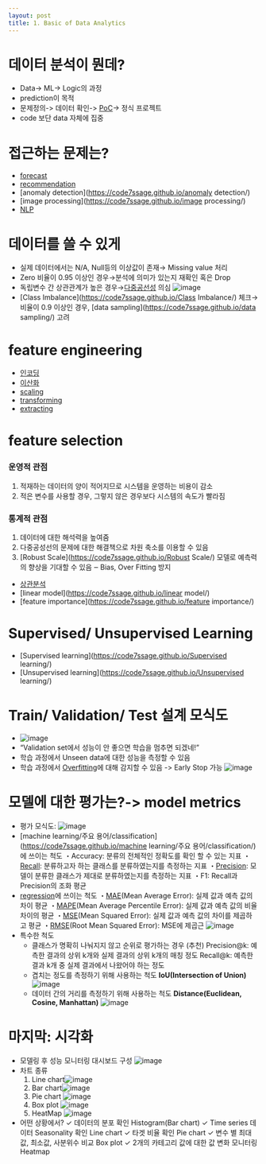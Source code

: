 ```yaml
---
layout: post
title: 1. Basic of Data Analytics
---
```


# 데이터 분석이 뭔데?
- Data-> ML-> Logic의 과정
- prediction이 목적
- 문제정의-> 데이터 확인-> [PoC](https://code7ssage.github.io/PoC/)-> 정식 프로젝트
- code 보단 data 자체에 집중
# 접근하는 문제는?
- [forecast](https://code7ssage.github.io/forecast/)
- [recommendation](https://code7ssage.github.io/recommendation/)
- [anomaly detection](https://code7ssage.github.io/anomaly detection/)
- [image processing](https://code7ssage.github.io/image processing/)
- [NLP](https://code7ssage.github.io/NLP/)
# 데이터를 쓸 수 있게
- 실제 데이터에서는 N/A, Null등의 이상값이 존재→ Missing value 처리
- Zero 비율이 0.95 이상인 경우→분석에 의미가 있는지 재확인 혹은 Drop 
- 독립변수 간 상관관계가 높은 경우→[다중공선성](https://code7ssage.github.io/다중공선성/) 의심
        ![image](https://github.com/code7ssage/code7ssage.github.io/blob/master/assets/attached%20file/Pasted%20image%2020240103123129.png?raw=true)
- [Class Imbalance](https://code7ssage.github.io/Class Imbalance/) 체크→비율이 0.9 이상인 경우, [data sampling](https://code7ssage.github.io/data sampling/) 고려
# feature engineering 
- [인코딩](https://code7ssage.github.io/인코딩/)
- [이산화](https://code7ssage.github.io/이산화/)
- [scaling](https://code7ssage.github.io/scaling/)
- [transforming](https://code7ssage.github.io/transforming/)
- [extracting](https://code7ssage.github.io/extracting/)
# feature selection
### 운영적 관점 
1. 적재하는 데이터의 양이 적어지므로 시스템을 운영하는 비용이 감소 
2. 적은 변수를 사용할 경우, 그렇지 않은 경우보다 시스템의 속도가 빨라짐 
### 통계적 관점 
 1. 데이터에 대한 해석력을 높여줌
 2. 다중공성선의 문제에 대한 해결책으로 차원 축소를 이용할 수 있음 
 3. [Robust Scale](https://code7ssage.github.io/Robust Scale/) 모델로 예측력의 향상을 기대할 수 있음 ‒ Bias, Over Fitting 방지
- [상관분석](https://code7ssage.github.io/상관분석/)
- [linear model](https://code7ssage.github.io/linear model/)
- [feature importance](https://code7ssage.github.io/feature importance/)

# Supervised/ Unsupervised Learning
- [Supervised learning](https://code7ssage.github.io/Supervised learning/)
- [Unsupervised learning](https://code7ssage.github.io/Unsupervised learning/)
# Train/ Validation/ Test 설계 모식도
- 
    ![image](https://github.com/code7ssage/code7ssage.github.io/blob/master/assets/attached%20file/Pasted%20image%2020240103143400.png?raw=true)
- “Validation set에서 성능이 안 좋으면 학습을 멈추면 되겠네!”
- 학습 과정에서 Unseen data에 대한 성능을 측정할 수 있음 
- 학습 과정에서 [Overfitting](https://code7ssage.github.io/Overfitting/)에 대해 감지할 수 있음 -> Early Stop 가능
     ![image](https://github.com/code7ssage/code7ssage.github.io/blob/master/assets/attached%20file/Pasted%20image%2020240103143531.png?raw=true)

# 모델에 대한 평가는?-> model metrics
- 평가 모식도:
     ![image](https://github.com/code7ssage/code7ssage.github.io/blob/master/assets/attached%20file/Pasted%20image%2020240103145128.png?raw=true)
- [machine learning/주요 용어/classification](https://code7ssage.github.io/machine learning/주요 용어/classification/)에 쓰이는 척도
     ・Accuracy: 분류의 전체적인 정확도를 확인 할 수 있는 지표 
     ・[Recall](https://code7ssage.github.io/Recall/): 분류하고자 하는 클래스를 분류하였는지를 측정하는 지표 
     ・[Precision](https://code7ssage.github.io/Precision/): 모델이 분류한 클래스가 제대로 분류하였는지를 측정하는 지표 
     ・F1: Recall과 Precision의 조화 평균
- [regression](https://code7ssage.github.io/regression/)에 쓰이는 척도
     ・[MAE](https://code7ssage.github.io/MAE/)(Mean Average Error): 실제 값과 예측 값의 차이 평균
     ・[MAPE](https://code7ssage.github.io/MAPE/)(Mean Average Percentile Error): 실제 값과 예측 값의 비율 차이의 평균 
     ・[MSE](https://code7ssage.github.io/MSE/)(Mean Squared Error): 실제 값과 예측 값의 차이를 제곱하고 평균 
     ・[RMSE](https://code7ssage.github.io/RMSE/)(Root Mean Squared Error): MSE에 제곱근
     ![image](https://github.com/code7ssage/code7ssage.github.io/blob/master/assets/attached%20file/Pasted%20image%2020240103150210.png?raw=true)
- 특수한 척도
     - 클래스가 명확히 나눠지지 않고 순위로 평가하는 경우 (추천)
        Precision@k: 예측한 결과의 상위 k개와 실제 결과의 상위 k개의 매칭 정도 
        Recall@k: 예측한 결과 k개 중 실제 결과에서 나왔어야 하는 정도 
    -  겹치는 정도를 측정하기 위해 사용하는 척도 
        **IoU(Intersection of Union)** 
        ![image](https://github.com/code7ssage/code7ssage.github.io/blob/master/assets/attached%20file/Pasted%20image%2020240103150750.png?raw=true)
    -  데이터 간의 거리를 측정하기 위해 사용하는 척도 
        **Distance(Euclidean, Cosine, Manhattan)**
        ![image](https://github.com/code7ssage/code7ssage.github.io/blob/master/assets/attached%20file/Pasted%20image%2020240103150811.png?raw=true)
# 마지막: 시각화
- 모델링 후 성능 모니터링 대시보드 구성
    ![image](https://github.com/code7ssage/code7ssage.github.io/blob/master/assets/attached%20file/Pasted%20image%2020240103151315.png?raw=true)
- 차트 종류
     1. Line chart![image](https://github.com/code7ssage/code7ssage.github.io/blob/master/assets/attached%20file/Pasted%20image%2020240103151608.png?raw=true)
     2. Bar chart![image](https://github.com/code7ssage/code7ssage.github.io/blob/master/assets/attached%20file/Pasted%20image%2020240103151617.png?raw=true)
     3. Pie chart                                         ![image](https://github.com/code7ssage/code7ssage.github.io/blob/master/assets/attached%20file/Pasted%20image%2020240103151639.png?raw=true)
     4. Box plot                                      ![image](https://github.com/code7ssage/code7ssage.github.io/blob/master/assets/attached%20file/Pasted%20image%2020240103151729.png?raw=true)
     5. HeatMap                                                                                                                                           ![image](https://github.com/code7ssage/code7ssage.github.io/blob/master/assets/attached%20file/Pasted%20image%2020240103151752.png?raw=true)
- 어떤 상황에서? 
    ✓ 데이터의 분포 확인 Histogram(Bar chart) 
    ✓ Time series 데이터 Seasonality 확인 Line chart 
    ✓ 타겟 비율 확인 Pie chart 
    ✓ 변수 별 최대값, 최소값, 사분위수 비교 Box plot 
    ✓ 2개의 카테고리 값에 대한 값 변화 모니터링 Heatmap